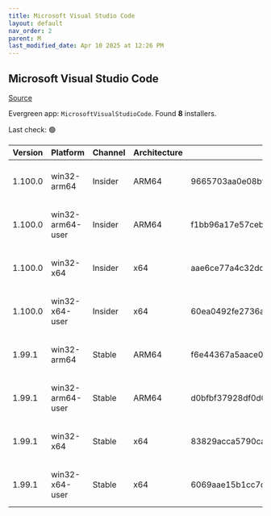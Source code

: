 ```yaml
---
title: Microsoft Visual Studio Code
layout: default
nav_order: 2
parent: M
last_modified_date: Apr 10 2025 at 12:26 PM
---
```


## Microsoft Visual Studio Code

[Source](https://code.visualstudio.com)

Evergreen app: `MicrosoftVisualStudioCode`. Found **8** installers.

Last check: 🟢

| Version | Platform         | Channel | Architecture | Sha256                                                           | URI                                                                                                                                                                                                                                                                                                              |
| ------- | ---------------- | ------- | ------------ | ---------------------------------------------------------------- | ---------------------------------------------------------------------------------------------------------------------------------------------------------------------------------------------------------------------------------------------------------------------------------------------------------------- |
| 1.100.0 | win32-arm64      | Insider | ARM64        | 9665703aa0e08bfe2d245b2725b7e63160fbb7162d20774936247831a1808feb | [https://vscode.download.prss.microsoft.com/dbazure/download/insider/7dbf25d8427b59f519d04587e71a9d3dfb77224c/VSCodeSetup-arm64-1.100.0-insider.exe](https://vscode.download.prss.microsoft.com/dbazure/download/insider/7dbf25d8427b59f519d04587e71a9d3dfb77224c/VSCodeSetup-arm64-1.100.0-insider.exe)         |
| 1.100.0 | win32-arm64-user | Insider | ARM64        | f1bb96a17e57ceb59f8a1eff9f7c97ff289d14ce5450402d1f6f8e55b57df44a | [https://vscode.download.prss.microsoft.com/dbazure/download/insider/7dbf25d8427b59f519d04587e71a9d3dfb77224c/VSCodeUserSetup-arm64-1.100.0-insider.exe](https://vscode.download.prss.microsoft.com/dbazure/download/insider/7dbf25d8427b59f519d04587e71a9d3dfb77224c/VSCodeUserSetup-arm64-1.100.0-insider.exe) |
| 1.100.0 | win32-x64        | Insider | x64          | aae6ce77a4c32dd568bed4bac48540437d92ebc61f3740b92d4fa4f416d37d2e | [https://vscode.download.prss.microsoft.com/dbazure/download/insider/7dbf25d8427b59f519d04587e71a9d3dfb77224c/VSCodeSetup-x64-1.100.0-insider.exe](https://vscode.download.prss.microsoft.com/dbazure/download/insider/7dbf25d8427b59f519d04587e71a9d3dfb77224c/VSCodeSetup-x64-1.100.0-insider.exe)             |
| 1.100.0 | win32-x64-user   | Insider | x64          | 60ea0492fe2736a1a05b2f7cb7d8e85301e067c177c3a70d7a3cad2ea2aea47c | [https://vscode.download.prss.microsoft.com/dbazure/download/insider/7dbf25d8427b59f519d04587e71a9d3dfb77224c/VSCodeUserSetup-x64-1.100.0-insider.exe](https://vscode.download.prss.microsoft.com/dbazure/download/insider/7dbf25d8427b59f519d04587e71a9d3dfb77224c/VSCodeUserSetup-x64-1.100.0-insider.exe)     |
| 1.99.1  | win32-arm64      | Stable  | ARM64        | f6e44367a5aace022e87e7ae5c17bf331bff08808a4828ea151b7d009391cd22 | [https://vscode.download.prss.microsoft.com/dbazure/download/stable/7c6fdfb0b8f2f675eb0b47f3d95eeca78962565b/VSCodeSetup-arm64-1.99.1.exe](https://vscode.download.prss.microsoft.com/dbazure/download/stable/7c6fdfb0b8f2f675eb0b47f3d95eeca78962565b/VSCodeSetup-arm64-1.99.1.exe)                             |
| 1.99.1  | win32-arm64-user | Stable  | ARM64        | d0bfbf37928df0d0dce4cb505a27574ae6f41bfc51b804871c7383e7b72d7986 | [https://vscode.download.prss.microsoft.com/dbazure/download/stable/7c6fdfb0b8f2f675eb0b47f3d95eeca78962565b/VSCodeUserSetup-arm64-1.99.1.exe](https://vscode.download.prss.microsoft.com/dbazure/download/stable/7c6fdfb0b8f2f675eb0b47f3d95eeca78962565b/VSCodeUserSetup-arm64-1.99.1.exe)                     |
| 1.99.1  | win32-x64        | Stable  | x64          | 83829acca5790ca31300ccd06e9fbd91b9bbf48f5f33b79c83da75c8dbb05892 | [https://vscode.download.prss.microsoft.com/dbazure/download/stable/7c6fdfb0b8f2f675eb0b47f3d95eeca78962565b/VSCodeSetup-x64-1.99.1.exe](https://vscode.download.prss.microsoft.com/dbazure/download/stable/7c6fdfb0b8f2f675eb0b47f3d95eeca78962565b/VSCodeSetup-x64-1.99.1.exe)                                 |
| 1.99.1  | win32-x64-user   | Stable  | x64          | 6069aae15b1cc7cdb67655eab0d79f6b820ab5a93ac1c9513e0c94ea0d7fcc88 | [https://vscode.download.prss.microsoft.com/dbazure/download/stable/7c6fdfb0b8f2f675eb0b47f3d95eeca78962565b/VSCodeUserSetup-x64-1.99.1.exe](https://vscode.download.prss.microsoft.com/dbazure/download/stable/7c6fdfb0b8f2f675eb0b47f3d95eeca78962565b/VSCodeUserSetup-x64-1.99.1.exe)                         |

